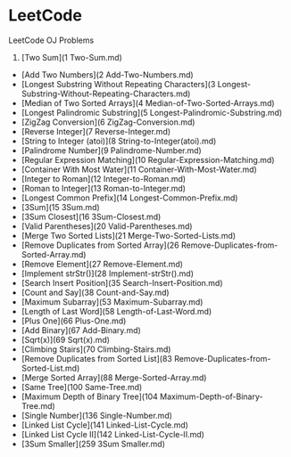 # LeetCode
LeetCode OJ Problems

1. [Two Sum](1 Two-Sum.md)
- [Add Two Numbers](2 Add-Two-Numbers.md)
- [Longest Substring Without Repeating Characters](3 Longest-Substring-Without-Repeating-Characters.md)
- [Median of Two Sorted Arrays](4 Median-of-Two-Sorted-Arrays.md)
- [Longest Palindromic Substring](5 Longest-Palindromic-Substring.md)
- [ZigZag Conversion](6 ZigZag-Conversion.md)
- [Reverse Integer](7 Reverse-Integer.md)
- [String to Integer (atoi)](8 String-to-Integer(atoi).md)
- [Palindrome Number](9 Palindrome-Number.md)
- [Regular Expression Matching](10 Regular-Expression-Matching.md)
- [Container With Most Water](11 Container-With-Most-Water.md)
- [Integer to Roman](12 Integer-to-Roman.md)
- [Roman to Integer](13 Roman-to-Integer.md)
- [Longest Common Prefix](14 Longest-Common-Prefix.md)
- [3Sum](15 3Sum.md)
- [3Sum Closest](16 3Sum-Closest.md)
- [Valid Parentheses](20 Valid-Parentheses.md)
- [Merge Two Sorted Lists](21 Merge-Two-Sorted-Lists.md)
- [Remove Duplicates from Sorted Array](26 Remove-Duplicates-from-Sorted-Array.md)
- [Remove Element](27 Remove-Element.md)
- [Implement strStr()](28 Implement-strStr().md)
- [Search Insert Position](35 Search-Insert-Position.md)
- [Count and Say](38 Count-and-Say.md)
- [Maximum Subarray](53 Maximum-Subarray.md)
- [Length of Last Word](58 Length-of-Last-Word.md)
- [Plus One](66 Plus-One.md)
- [Add Binary](67 Add-Binary.md)
- [Sqrt(x)](69 Sqrt(x).md)
- [Climbing Stairs](70 Climbing-Stairs.md)
- [Remove Duplicates from Sorted List](83 Remove-Duplicates-from-Sorted-List.md)
- [Merge Sorted Array](88 Merge-Sorted-Array.md)
- [Same Tree](100 Same-Tree.md)
- [Maximum Depth of Binary Tree](104 Maximum-Depth-of-Binary-Tree.md)
- [Single Number](136 Single-Number.md)
- [Linked List Cycle](141 Linked-List-Cycle.md)
- [Linked List Cycle II](142 Linked-List-Cycle-II.md)
- [3Sum Smaller](259 3Sum Smaller.md)